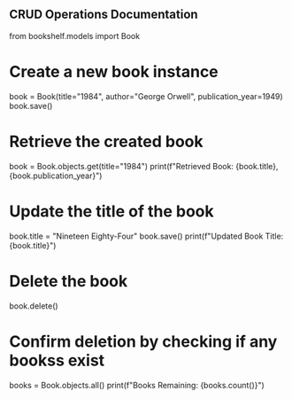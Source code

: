 ## CRUD Operations Documentation
from bookshelf.models import Book

# Create a new book instance
book = Book(title="1984", author="George Orwell", publication_year=1949)
book.save()

# Retrieve the created book
book = Book.objects.get(title="1984")
print(f"Retrieved Book: {book.title}, {book.publication_year}")

# Update the title of the book
book.title = "Nineteen Eighty-Four"
book.save()
print(f"Updated Book Title: {book.title}")

# Delete the book 
book.delete()

# Confirm deletion by checking if any bookss exist
books = Book.objects.all()
print(f"Books Remaining: {books.count()}")
